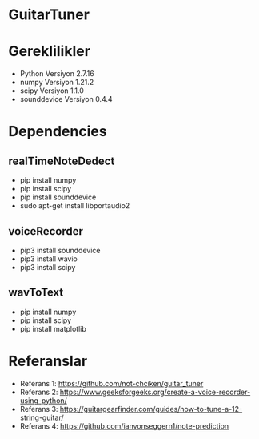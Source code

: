 # GuitarTuner

# Gereklilikler
* Python Versiyon 2.7.16
* numpy Versiyon 1.21.2
* scipy Versiyon 1.1.0
* sounddevice Versiyon 0.4.4


# Dependencies
## realTimeNoteDedect
* pip install numpy
* pip install scipy
* pip install sounddevice 
* sudo apt-get install libportaudio2

## voiceRecorder
* pip3 install sounddevice
* pip3 install wavio
* pip3 install scipy
 
## wavToText
* pip install numpy
* pip install scipy
* pip install matplotlib

# Referanslar
* Referans 1: https://github.com/not-chciken/guitar_tuner
* Referans 2: https://www.geeksforgeeks.org/create-a-voice-recorder-using-python/
* Referans 3: https://guitargearfinder.com/guides/how-to-tune-a-12-string-guitar/
* Referans 4: https://github.com/ianvonseggern1/note-prediction
